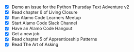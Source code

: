 - [x] Demo an issue for the Python Thursday Text Adventure v2
- [x] Read chapter 6 of Living Closure
- [x] Run Alamo Code Learners Meetup
- [x] Start Alamo Code Slack Channel
- [x] Have an Alamo Code Hangout
- [x] Get a new job
- [x] Read chapter 5 of Apprenticeship Patterns
- [x] Read The Art of Asking